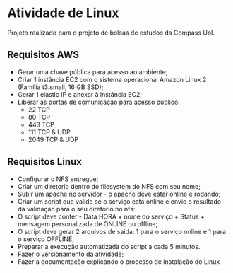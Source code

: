 # Atividade de Linux

Projeto realizado para o projeto de bolsas de estudos da Compass Uol.

## Requisitos AWS
+ Gerar uma chave pública para acesso ao ambiente;
+ Criar 1 instância EC2 com o sistema operacional Amazon Linux 2 (Família t3.small, 16 GB SSD);
+ Gerar 1 elastic IP e anexar à instância EC2;
+ Liberar as portas de comunicação para acesso público: 
    + 22 TCP
    + 80 TCP
    + 443 TCP
    + 111 TCP & UDP
    + 2049 TCP & UDP

## Requisitos Linux
+ Configurar o NFS entregue;
+ Criar um diretorio dentro do filesystem do NFS com seu nome;
+ Subir um apache no servidor - o apache deve estar online e rodando;
+ Criar um script que valide se o serviço esta online e envie o resultado da validação para o seu diretorio no nfs:
+ O script deve conter - Data HORA + nome do serviço + Status + mensagem personalizada de ONLINE ou offline;
+ O script deve gerar 2 arquivos de saida: 1 para o serviço online e 1 para o serviço OFFLINE;
+ Preparar a execução automatizada do script a cada 5 minutos.
+ Fazer o versionamento da atividade;
+ Fazer a documentação explicando o processo de instalação do Linux


